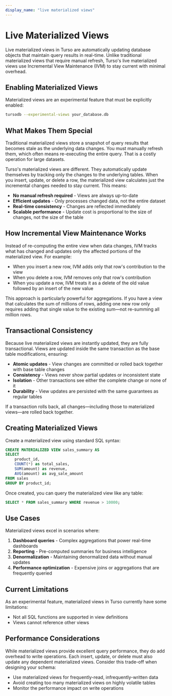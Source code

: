 ```yaml
---
display_name: "live materialized views"
---
```


# Live Materialized Views

Live materialized views in Turso are automatically updating database objects that maintain query results in real-time. Unlike traditional materialized views that require manual refresh, Turso's live materialized views use Incremental View Maintenance (IVM) to stay current with minimal overhead.

## Enabling Materialized Views

Materialized views are an experimental feature that must be explicitly enabled:

```bash
tursodb --experimental-views your_database.db
```

## What Makes Them Special

Traditional materialized views store a snapshot of query results that becomes stale as the underlying data changes. You must manually refresh them, which often means re-executing the entire query. That is a costly operation for large datasets.

Turso's materialized views are different. They automatically update themselves by tracking only the changes to the underlying tables. When you insert, update, or delete a row, the materialized view calculates just the incremental changes needed to stay current. This means:

- **No manual refresh required** - Views are always up-to-date
- **Efficient updates** - Only processes changed data, not the entire dataset
- **Real-time consistency** - Changes are reflected immediately
- **Scalable performance** - Update cost is proportional to the size of changes, not the size of the table

## How Incremental View Maintenance Works

Instead of re-computing the entire view when data changes, IVM tracks what has changed and updates only the affected portions of the materialized view. For example:

- When you insert a new row, IVM adds only that row's contribution to the view
- When you delete a row, IVM removes only that row's contribution
- When you update a row, IVM treats it as a delete of the old value followed by an insert of the new value

This approach is particularly powerful for aggregations. If you have a view that calculates the sum of millions of rows, adding one new row only requires adding that single value to the existing sum—not re-summing all million rows.

## Transactional Consistency

Because live materialized views are instantly updated, they are fully transactional. Views are updated inside the same transaction as the base table modifications, ensuring:

- **Atomic updates** - View changes are committed or rolled back together with base table changes
- **Consistency** - Views never show partial updates or inconsistent state
- **Isolation** - Other transactions see either the complete change or none of it
- **Durability** - View updates are persisted with the same guarantees as regular tables

If a transaction rolls back, all changes—including those to materialized views—are rolled back together.

## Creating Materialized Views

Create a materialized view using standard SQL syntax:

```sql
CREATE MATERIALIZED VIEW sales_summary AS
SELECT
    product_id,
    COUNT(*) as total_sales,
    SUM(amount) as revenue,
    AVG(amount) as avg_sale_amount
FROM sales
GROUP BY product_id;
```

Once created, you can query the materialized view like any table:

```sql
SELECT * FROM sales_summary WHERE revenue > 10000;
```

## Use Cases

Materialized views excel in scenarios where:

1. **Dashboard queries** - Complex aggregations that power real-time dashboards
2. **Reporting** - Pre-computed summaries for business intelligence
3. **Denormalization** - Maintaining denormalized data without manual updates
4. **Performance optimization** - Expensive joins or aggregations that are frequently queried

## Current Limitations

As an experimental feature, materialized views in Turso currently have some limitations:

- Not all SQL functions are supported in view definitions
- Views cannot reference other views

## Performance Considerations

While materialized views provide excellent query performance, they do add overhead to write operations. Each insert, update, or delete must also update any dependent materialized views. Consider this trade-off when designing your schema:

- Use materialized views for frequently-read, infrequently-written data
- Avoid creating too many materialized views on highly volatile tables
- Monitor the performance impact on write operations
